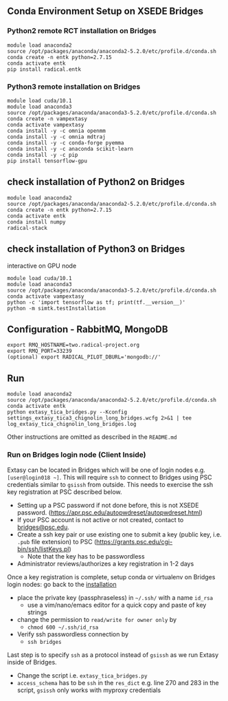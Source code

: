 
## Conda Environment Setup on XSEDE Bridges

### Python2 remote RCT installation on Bridges <a href="rct_install"></a>

```
module load anaconda2
source /opt/packages/anaconda/anaconda2-5.2.0/etc/profile.d/conda.sh
conda create -n entk python=2.7.15
conda activate entk
pip install radical.entk
```


### Python3 remote installation on Bridges
```
module load cuda/10.1
module load anaconda3
source /opt/packages/anaconda/anaconda3-5.2.0/etc/profile.d/conda.sh
conda create -n vampextasy
conda activate vampextasy
conda install -y -c omnia openmm
conda install -y -c omnia mdtraj
conda install -y -c conda-forge pyemma
conda install -y -c anaconda scikit-learn
conda install -y -c pip
pip install tensorflow-gpu
```

## check installation of Python2 on Bridges
```
module load anaconda2
source /opt/packages/anaconda/anaconda2-5.2.0/etc/profile.d/conda.sh
conda create -n entk python=2.7.15
conda activate entk
conda install numpy
radical-stack
```

## check installation of Python3 on Bridges
interactive on GPU node
```
module load cuda/10.1
module load anaconda3
source /opt/packages/anaconda/anaconda3-5.2.0/etc/profile.d/conda.sh
conda activate vampextasy
python -c 'import tensorflow as tf; print(tf.__version__)'
python -m simtk.testInstallation
```

## Configuration - RabbitMQ, MongoDB

```
export RMQ_HOSTNAME=two.radical-project.org
export RMQ_PORT=33239
(optional) export RADICAL_PILOT_DBURL='mongodb://'
```


## Run

```
module load anaconda2
source /opt/packages/anaconda/anaconda2-5.2.0/etc/profile.d/conda.sh
conda activate entk
python extasy_tica_bridges.py --Kconfig settings_extasy_tica3_chignolin_long_bridges.wcfg 2>&1 | tee log_extasy_tica_chignolin_long_bridges.log
```

Other instructions are omitted as described in the `README.md`


### Run on Bridges login node (Client Inside)

Extasy can be located in Bridges which will be one of login nodes e.g. `[user@login018 ~]`. This will require `ssh` to connect to Bridges using PSC credentials similar to `gsissh` from outside. This needs to exercise the ssh key registration at PSC described below.

- Setting up a PSC password if not done before, this is not XSEDE password. (https://apr.psc.edu/autopwdreset/autopwdreset.html)
- If your PSC account is not active or not created, contact to bridges@psc.edu.
- Create a ssh key pair or use existing one to submit a key (public key, i.e. `.pub` file extension) to PSC (https://grants.psc.edu/cgi-bin/ssh/listKeys.pl)
   - Note that the key has to be passwordless
- Administrator reviews/authorizes a key registration in 1-2 days

Once a key registration is complete, setup conda or virtualenv on Bridges login nodes: go back to the [installation](#python2-remote-rct-installation-on-bridges-)
- place the private key (passphraseless) in `~/.ssh/` with a name `id_rsa`
    - use a vim/nano/emacs editor for a quick copy and paste of key strings
- change the permission to `read/write for owner only` by
    - ```chmod 600 ~/.ssh/id_rsa```
- Verify ssh passwordless connection by
    - ```ssh bridges```

Last step is to specify `ssh` as a protocol instead of `gsissh` as we run Extasy inside of Bridges.
- Change the script i.e. `extasy_tica_bridges.py`
- `access_schema` has to be `ssh` in the `res_dict` e.g. line 270 and 283 in the script, `gsissh` only works with myproxy credentials
